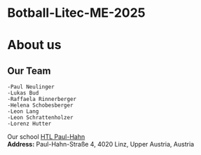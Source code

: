 # Botball-Litec-ME-2025
# About us
## Our Team
    -Paul Neulinger
    -Lukas Bud
    -Raffaela Rinnerberger
    -Helena Schobesberger
    -Leon Lang
    -Leon Schrattenholzer
    -Lorenz Hutter
    
 Our school
    [HTL Paul-Hahn](https://www.litec.ac.at/fachrichtungen/mechatronik/htl-tagesschule/)  
    **Address:** Paul-Hahn-Straße 4, 4020 Linz, Upper Austria, Austria
